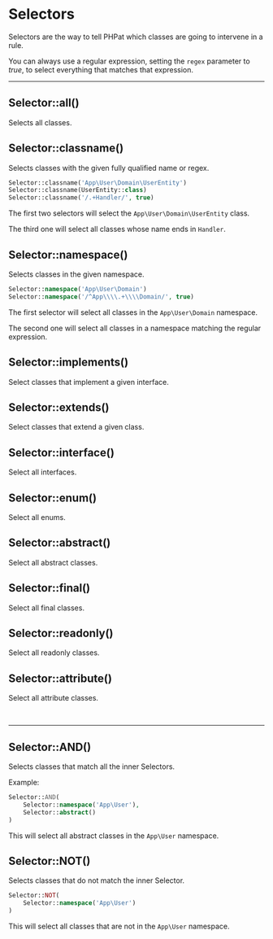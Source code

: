 # Selectors

Selectors are the way to tell PHPat which classes are going to intervene in a rule.

You can always use a regular expression, setting the `regex` parameter to *true*, to select everything that matches that expression.

---

## Selector::all()
Selects all classes.

## Selector::classname()
Selects classes with the given fully qualified name or regex.

```php
Selector::classname('App\User\Domain\UserEntity')
Selector::classname(UserEntity::class)
Selector::classname('/.+Handler/', true)
```

The first two selectors will select the `App\User\Domain\UserEntity` class.

The third one will select all classes whose name ends in `Handler`.

## Selector::namespace()
Selects classes in the given namespace.

```php
Selector::namespace('App\User\Domain')
Selector::namespace('/^App\\\\.+\\\\Domain/', true)
```

The first selector will select all classes in the `App\User\Domain` namespace.

The second one will select all classes in a namespace matching the regular expression.

## Selector::implements()
Select classes that implement a given interface.

## Selector::extends()
Select classes that extend a given class.

## Selector::interface()
Select all interfaces.

## Selector::enum()
Select all enums.

## Selector::abstract()
Select all abstract classes.

## Selector::final()
Select all final classes.

## Selector::readonly()
Select all readonly classes.

## Selector::attribute()
Select all attribute classes.

<br />

---

## Selector::AND()
Selects classes that match all the inner Selectors.

Example:

```php
Selector::AND(
    Selector::namespace('App\User'),
    Selector::abstract()
)
```

This will select all abstract classes in the `App\User` namespace.

## Selector::NOT()
Selects classes that do not match the inner Selector.

```php
Selector::NOT(
    Selector::namespace('App\User')
)
```

This will select all classes that are not in the `App\User` namespace.

